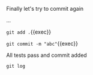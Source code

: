 Finally let's try to commit again

...

`git add .`{{exec}}

`git commit -m "abc"`{{exec}}

All tests pass and commit added

`git log`
